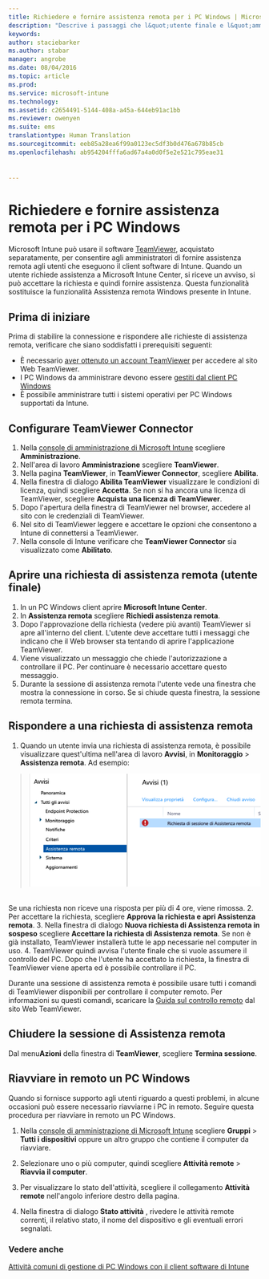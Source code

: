 ```yaml
---
title: Richiedere e fornire assistenza remota per i PC Windows | Microsoft Intune
description: "Descrive i passaggi che l&quot;utente finale e l&quot;amministratore IT devono eseguire per fornire assistenza remota per i PC Windows e per avviare un PC in modalità remota."
keywords: 
author: staciebarker
ms.author: stabar
manager: angrobe
ms.date: 08/04/2016
ms.topic: article
ms.prod: 
ms.service: microsoft-intune
ms.technology: 
ms.assetid: c2654491-5144-408a-a45a-644eb91ac1bb
ms.reviewer: owenyen
ms.suite: ems
translationtype: Human Translation
ms.sourcegitcommit: eeb85a28ea6f99a0123ec5df3b0d476a678b85cb
ms.openlocfilehash: ab954204fffa6ad67a4a0d0f5e2e521c795eae31


---
```


# <a name="request-and-provide-remote-assistance-for-windows-pcs"></a>Richiedere e fornire assistenza remota per i PC Windows

Microsoft Intune può usare il software [TeamViewer](https://www.teamviewer.com), acquistato separatamente, per consentire agli amministratori di fornire assistenza remota agli utenti che eseguono il client software di Intune. Quando un utente richiede assistenza a Microsoft Intune Center, si riceve un avviso, si può accettare la richiesta e quindi fornire assistenza. Questa funzionalità sostituisce la funzionalità Assistenza remota Windows presente in Intune.


## <a name="before-you-start"></a>Prima di iniziare

Prima di stabilire la connessione e rispondere alle richieste di assistenza remota, verificare che siano soddisfatti i prerequisiti seguenti:

- È necessario [aver ottenuto un account TeamViewer](https://login.teamviewer.com/LogOn#register) per accedere al sito Web TeamViewer.
- I PC Windows da amministrare devono essere [gestiti dal client PC Windows](manage-windows-pcs-with-microsoft-intune.md)
- È possibile amministrare tutti i sistemi operativi per PC Windows supportati da Intune.

## <a name="configure-the-teamviewer-connector"></a>Configurare TeamViewer Connector

1. Nella [console di amministrazione di Microsoft Intune](https://manage.microsoft.com) scegliere **Amministrazione**.
2. Nell'area di lavoro **Amministrazione** scegliere **TeamViewer**.
3. Nella pagina **TeamViewer**, in **TeamViewer Connector**, scegliere **Abilita**.
4. Nella finestra di dialogo **Abilita TeamViewer** visualizzare le condizioni di licenza, quindi scegliere **Accetta**. Se non si ha ancora una licenza di TeamViewer, scegliere **Acquista una licenza di TeamViewer**.
5. Dopo l'apertura della finestra di TeamViewer nel browser, accedere al sito con le credenziali di TeamViewer.
6. Nel sito di TeamViewer leggere e accettare le opzioni che consentono a Intune di connettersi a TeamViewer.
7. Nella console di Intune verificare che **TeamViewer Connector** sia visualizzato come **Abilitato**.


## <a name="open-a-remote-assistance-request-end-user"></a>Aprire una richiesta di assistenza remota (utente finale)

1. In un PC Windows client aprire **Microsoft Intune Center**.
2. In **Assistenza remota** scegliere **Richiedi assistenza remota**.
3. Dopo l'approvazione della richiesta (vedere più avanti) TeamViewer si apre all'interno del client. L'utente deve accettare tutti i messaggi che indicano che il Web browser sta tentando di aprire l'applicazione TeamViewer.
4. Viene visualizzato un messaggio che chiede l'autorizzazione a controllare il PC. Per continuare è necessario accettare questo messaggio.
5. Durante la sessione di assistenza remota l'utente vede una finestra che mostra la connessione in corso. Se si chiude questa finestra, la sessione remota termina.

## <a name="respond-to-a-remote-assistance-request"></a>Rispondere a una richiesta di assistenza remota

1. Quando un utente invia una richiesta di assistenza remota, è possibile visualizzare quest'ultima nell'area di lavoro **Avvisi**, in **Monitoraggio** > **Assistenza remota**. Ad esempio:
> ![Screenshot di una richiesta di assistenza remota](./media/team-viewer.png)

<br>Se una richiesta non riceve una risposta per più di 4 ore, viene rimossa.
2. Per accettare la richiesta, scegliere **Approva la richiesta e apri Assistenza remota**.
3. Nella finestra di dialogo **Nuova richiesta di Assistenza remota in sospeso** scegliere **Accettare la richiesta di Assistenza remota**. Se non è già installato, TeamViewer installerà tutte le app necessarie nel computer in uso.
4. TeamViewer quindi avvisa l'utente finale che si vuole assumere il controllo del PC. Dopo che l'utente ha accettato la richiesta, la finestra di TeamViewer viene aperta ed è possibile controllare il PC.

Durante una sessione di assistenza remota è possibile usare tutti i comandi di TeamViewer disponibili per controllare il computer remoto. Per informazioni su questi comandi, scaricare la [Guida sul controllo remoto](http://www.teamviewer.com/en/support/documents/) dal sito Web TeamViewer.

## <a name="close-the-remote-assistance-session"></a>Chiudere la sessione di Assistenza remota

Dal menu**Azioni** della finestra di **TeamViewer**, scegliere **Termina sessione**.

## <a name="remotely-restart-a-windows-pc"></a>Riavviare in remoto un PC Windows
Quando si fornisce supporto agli utenti riguardo a questi problemi, in alcune occasioni può essere necessario riavviarne i PC in remoto. Seguire questa procedura per riavviare in remoto un PC Windows.

1.  Nella [console di amministrazione di Microsoft Intune](https://manage.microsoft.com/) scegliere **Gruppi** &gt; **Tutti i dispositivi** oppure un altro gruppo che contiene il computer da riavviare.

2.  Selezionare uno o più computer, quindi scegliere **Attività remote** &gt; **Riavvia il computer**.

3.  Per visualizzare lo stato dell'attività, scegliere il collegamento **Attività remote** nell'angolo inferiore destro della pagina.

4.  Nella finestra di dialogo **Stato attività** , rivedere le attività remote correnti, il relativo stato, il nome del dispositivo e gli eventuali errori segnalati.

### <a name="see-also"></a>Vedere anche

[Attività comuni di gestione di PC Windows con il client software di Intune](common-windows-pc-management-tasks-with-the-microsoft-intune-computer-client.md)


<!--HONumber=Nov16_HO4-->


